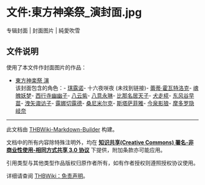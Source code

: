 # 文件:東方神楽祭_演封面.jpg

<!-- source html: G:\repos\THBWiki-Markdown-Builder\THBWikiMarkdown\Temp\file\0\0b\ns6%3A%E6%9D%B1%E6%96%B9%E7%A5%9E%E6%A5%BD%E7%A5%AD_%E6%BC%94%E5%B0%81%E9%9D%A2%2Ejpg.html -->

专辑封面 | 封面图片 | 純愛吹雪

## 文件说明
  
使用了本文件作封面图片的作品：
  

- [東方神楽祭 演](./東方神楽祭_演.md)  
该封面包含的角色：- [琪露诺](./琪露诺.md)- 十六夜咲夜 (未找到链接)- [蕾蒂·霍瓦特洛克](./蕾蒂·霍瓦特洛克.md)- [魂魄妖梦](./魂魄妖梦.md)- [西行寺幽幽子](./西行寺幽幽子.md)- [八云紫](./八云紫.md)- [八意永琳](./八意永琳.md)- [比那名居天子](./比那名居天子.md)- [犬走椛](./犬走椛.md)- [东风谷早苗](./东风谷早苗.md)- [洩矢诹访子](./洩矢诹访子.md)- [露娜切露德](./露娜切露德.md)- [桑尼米尔克](./桑尼米尔克.md)- [斯塔萨菲雅](./斯塔萨菲雅.md)- [今泉影狼](./今泉影狼.md)- [摩多罗隐岐奈](./摩多罗隐岐奈.md)





---

此文档由 [THBWiki-Markdown-Builder](https://github.com/Delsin-Yu/THBWiki-Markdown-Builder) 构建。

文档中的所有内容除特殊注明外，均在 [**知识共享(Creative Commons) 署名-非商业性使用-相同方式共享 3.0 协议**](https://creativecommons.org/licenses/by-sa/3.0/deed.zh-hans) 下提供，附加条款亦可能应用。

引用类型与其他类型作品版权归原作者所有，如有作者授权则遵照授权协议使用。

详细请查阅 [THBWiki：免责声明](https://thbwiki.cc/THBWiki:%E5%85%8D%E8%B4%A3%E5%A3%B0%E6%98%8E)。

